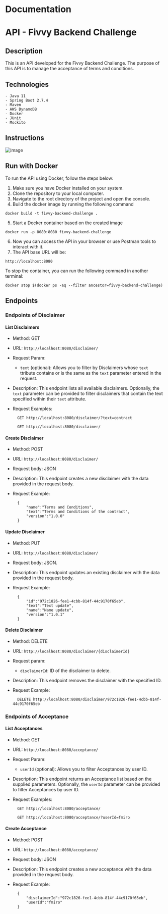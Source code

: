 # Documentation 
# API - Fivvy Backend Challenge

## Description
This is an API developed for the Fivvy Backend Challenge. The purpose of this API is to manage the acceptance of terms and conditions.

## Technologies
    - Java 11
    - Spring Boot 2.7.4
    - Maven
    - AWS DynamoDB
    - Docker
    - JUnit
    - Mockito

## Instructions
![image](https://github.com/francomiro/Fivvy-Backend-Challenge/assets/38414853/1b03bba0-084c-4fd0-b744-00ceedab611b)

## Run with Docker
To run the API using Docker, follow the steps below:

   1. Make sure you have Docker installed on your system.
   2. Clone the repository to your local computer.
   3. Navigate to the root directory of the project and open the console.
   4. Build the docker image by running the following command
    
    docker build -t fivvy-backend-challenge .
    
   5. Start a Docker container based on the created image
   
    docker run -p 8080:8080 fivvy-backend-challenge
   
   6. Now you can access the API in your browser or use Postman tools to interact with it.
   7. The API base URL will be:
        
    http://localhost:8080
    
    
   To stop the container, you can run the following command in another terminal:
    
    docker stop $(docker ps -aq --filter ancestor=fivvy-backend-challenge)

## Endpoints
### Endpoints of Disclaimer
#### List Disclaimers

- Method: GET
- URL: `http://localhost:8080/disclaimer/`
- Request Param:
  - `text` (optional): Allows you to filter by Disclaimers whose `text` ttribute contains or is the same as the `text` parameter entered in the request.
- Description: This endpoint lists all available disclaimers. Optionally, the `text` parameter can be provided to filter disclaimers that contain the text specified within their `text` attribute.
- Request Examples:
        
        GET http://localhost:8080/disclaimer/?text=contract
        
        GET http://localhost:8080/disclaimer/
 
 #### Create Disclaimer

- Method: POST
- URL: `http://localhost:8080/disclaimer/`
- Request body: JSON
- Description: This endpoint creates a new disclaimer with the data provided in the request body.
- Request Example:

        {
            "name":"Terms and Conditions",
            "text":"Terms and Conditions of the contract",
            "version":"1.0.0"
        }

#### Update Disclaimer

- Method: PUT
- URL: `http://localhost:8080/disclaimer/`
- Request body: JSON.
- Description: This endpoint updates an existing disclaimer with the data provided in the request body.
- Request Example:

        {
            "id":"972c1826-fee1-4cbb-814f-44c9170f65eb",
            "text":"Text update",
            "name":"Name update",
            "version":"1.0.1"
        }

#### Delete Disclaimer

- Method: DELETE
- URL: `http://localhost:8080/disclaimer/{disclaimerId}`
- Request param:
    - `disclaimerId`: ID of the disclaimer to delete.
- Description: This endpoint removes the disclaimer with the specified ID.
- Request Example:

        DELETE http://localhost:8080/disclaimer/972c1826-fee1-4cbb-814f-44c9170f65eb


### Endpoints of Acceptance
#### List Acceptances

- Method: GET
- URL: `http://localhost:8080/acceptance/`
- Request Param:
  - `userId` (optional): Allows you to filter Acceptances by user ID.
- Description: This endpoint returns an Acceptance list based on the supplied parameters. Optionally, the `userId` parameter can be provided to filter Acceptances  by user ID.
- Request Examples:
        
        GET http://localhost:8080/acceptance/

        GET http://localhost:8080/acceptance/?userId=fmiro

 #### Create Acceptance

- Method: POST
- URL: `http://localhost:8080/acceptance/`
- Request body: JSON
- Description: This endpoint creates a new acceptance with the data provided in the request body.
- Request Example:

        {
            "disclaimerId":"972c1826-fee1-4cbb-814f-44c9170f65eb",
            "userId":"fmiro"
        }





